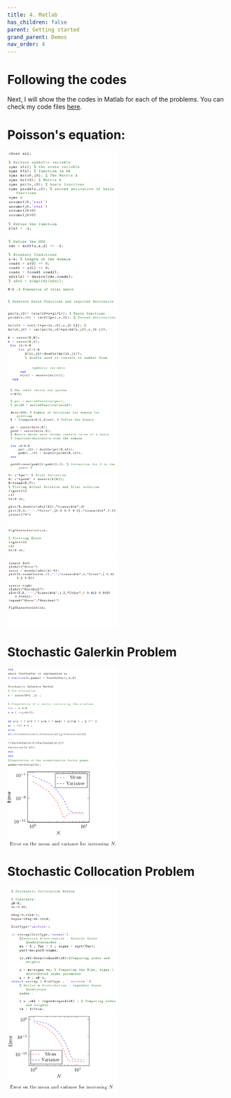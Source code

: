 ```yaml
---
title: 4. Matlab
has_children: false
parent: Getting started
grand_parent: Demos
nav_order: 4
---
```


# Following the codes

Next, I will show the the codes in Matlab for each of the problems. You can check my code files [here](https://github.com/Giusseppe-97/Uncertainty_Quantification/tree/main/code).

# Poisson's equation:
<img src="mat1.png" width="50%">
<img src="mat2.png" width="50%">
<img src="mat3.png" width="50%">
<img src="mat4.png" width="50%">
<img src="mat5.png" width="50%">

# Stochastic Galerkin Problem 

<img src="s16.png" width="50%">
<img src="Solution.png" width="50%">

#  Stochastic Collocation Problem

<img src="mat_col1.png" width="50%">
<img src="solution_.png" width="50%">